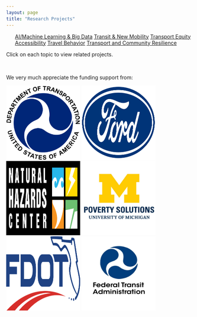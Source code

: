 ```yaml
---
layout: page
title: "Research Projects"
---
```


<article>
<nav>
  <ul>
    <a href="{{site.baseurl}}/aibigdata/" class="{% if page.url contains 'aibigdata' %}current{% endif %}">AI/Machine Learning & Big Data</a>
    <a href="{{site.baseurl}}/transitnewmobility/" class="{% if page.url contains 'transitnewmobility' %}current{% endif %}">Transit & New Mobility</a>
    <a href="{{site.baseurl}}/equity/" class="{% if page.url contains 'equity' %}current{% endif %}">Transport Equity</a>
    <a href="{{site.baseurl}}/accessibility/" class="{% if page.url contains 'accessibility' %}current{% endif %}">Accessibility</a>
    <a href="{{site.baseurl}}/travelbehavior/" class="{% if page.url contains 'travelbehavior' %}current{% endif %}">Travel Behavior</a>
    <a href="{{site.baseurl}}/resilience/" class="{% if page.url contains 'resilience' %}current{% endif %}">Transport and Community Resilience</a>
  </ul>
</nav>
   <p tyle="font-size:120%;">Click on each topic to view related projects. </p>
</article>

&nbsp; 

<p tyle="font-size:120%;"> We very much appreciate the funding support from: </p>


<div class="container">
  <img src="https://github.com/jacobyan0/jacobyan0.github.io/raw/master/images/Other/usdot.png" / width = 200px height = 200px>
  <img src="https://github.com/jacobyan0/jacobyan0.github.io/raw/master/images/Other/Ford.png" / width = 200px height = 200px>
  <img src="https://github.com/jacobyan0/jacobyan0.github.io/raw/master/images/Other/NHC.png" / width = 200px height = 200px>
  <img src="https://github.com/jacobyan0/jacobyan0.github.io/raw/master/images/Other/Poverty Solutions.jpg" / width = 200px height = 200px>
  <img src="https://github.com/jacobyan0/jacobyan0.github.io/raw/master/images/Other/fdot.png" / width = 200px height = 200px>
  <img src="https://github.com/jacobyan0/jacobyan0.github.io/raw/master/images/Other/fta.jpg" / width = 200px height = 200px>
</div>


